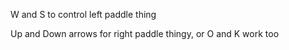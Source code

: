 W and S to control left paddle thing

Up and Down arrows for right paddle thingy, or O and K work too
